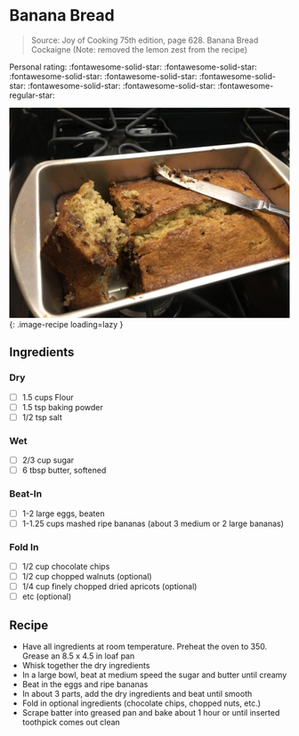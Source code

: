 # Banana Bread

> Source: Joy of Cooking 75th edition, page 628. Banana Bread Cockaigne (Note: removed the lemon zest from the recipe)

<!-- {cts} rating=4; (User can specify rating on scale of 1-5) -->
Personal rating: :fontawesome-solid-star: :fontawesome-solid-star: :fontawesome-solid-star: :fontawesome-solid-star: :fontawesome-solid-star: :fontawesome-solid-star: :fontawesome-solid-star: :fontawesome-regular-star:
<!-- {cte} -->

<!-- {cts} name_image=banana_bread.jpeg; (User can specify image name) -->
![banana_bread.jpeg](./banana_bread.jpeg){: .image-recipe loading=lazy }
<!-- {cte} -->

## Ingredients

### Dry

* [ ] 1.5 cups Flour
* [ ] 1.5 tsp baking powder
* [ ] 1/2 tsp salt

### Wet

* [ ] 2/3 cup sugar
* [ ] 6 tbsp butter, softened

### Beat-In

* [ ] 1-2 large eggs, beaten
* [ ] 1-1.25 cups mashed ripe bananas (about 3 medium or 2 large bananas)

### Fold In

* [ ] 1/2 cup chocolate chips
* [ ] 1/2 cup chopped walnuts (optional)
* [ ] 1/4 cup finely chopped dried apricots (optional)
* [ ] etc (optional)

## Recipe

* Have all ingredients at room temperature. Preheat the oven to 350. Grease an 8.5 x 4.5 in loaf pan
* Whisk together the dry ingredients
* In a large bowl, beat at medium speed the sugar and butter until creamy
* Beat in the eggs and ripe bananas
* In about 3 parts, add the dry ingredients and beat until smooth
* Fold in optional ingredients (chocolate chips, chopped nuts, etc.)
* Scrape batter into greased pan and bake about 1 hour or until inserted toothpick comes out clean
